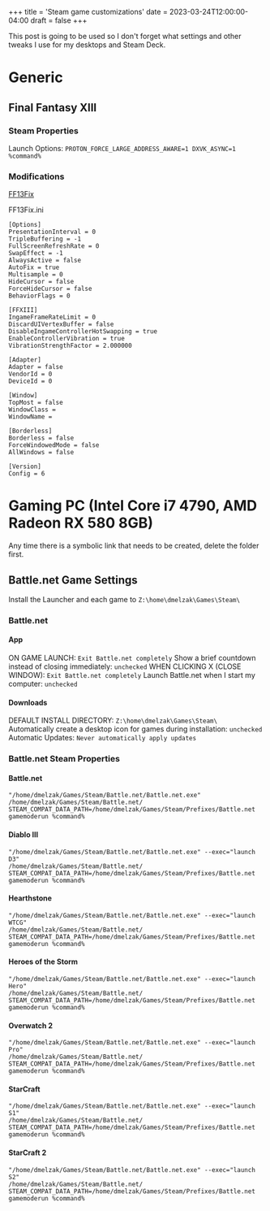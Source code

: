 +++
title = 'Steam game customizations'
date = 2023-03-24T12:00:00-04:00
draft = false
+++

This post is going to be used so I don't forget what settings and other tweaks I use for my desktops and Steam Deck.

# Generic

## Final Fantasy XIII

### Steam Properties

Launch Options: `PROTON_FORCE_LARGE_ADDRESS_AWARE=1 DXVK_ASYNC=1 %command%`

### Modifications

[FF13Fix](https://github.com/rebtd7/FF13Fix/releases)

FF13Fix.ini

```
[Options]
PresentationInterval = 0
TripleBuffering = -1
FullScreenRefreshRate = 0
SwapEffect = -1
AlwaysActive = false
AutoFix = true
Multisample = 0
HideCursor = false
ForceHideCursor = false
BehaviorFlags = 0

[FFXIII]
IngameFrameRateLimit = 0
DiscardUIVertexBuffer = false
DisableIngameControllerHotSwapping = true
EnableControllerVibration = true
VibrationStrengthFactor = 2.000000

[Adapter]
Adapter = false
VendorId = 0
DeviceId = 0

[Window]
TopMost = false
WindowClass =
WindowName =

[Borderless]
Borderless = false
ForceWindowedMode = false
AllWindows = false

[Version]
Config = 6
```

# Gaming PC (Intel Core i7 4790, AMD Radeon RX 580 8GB)

Any time there is a symbolic link that needs to be created, delete the folder first.

## Battle.net Game Settings

Install the Launcher and each game to `Z:\home\dmelzak\Games\Steam\`

### Battle.net

#### App

ON GAME LAUNCH: `Exit Battle.net completely`
Show a brief countdown instead of closing immediately: `unchecked`
WHEN CLICKING X (CLOSE WINDOW): `Exit Battle.net completely`
Launch Battle.net when I start my computer: `unchecked`

#### Downloads

DEFAULT INSTALL DIRECTORY: `Z:\home\dmelzak\Games\Steam\`
Automatically create a desktop icon for games during installation: `unchecked`
Automatic Updates: `Never automatically apply updates`

### Battle.net Steam Properties

#### Battle.net

```
"/home/dmelzak/Games/Steam/Battle.net/Battle.net.exe"
/home/dmelzak/Games/Steam/Battle.net/
STEAM_COMPAT_DATA_PATH=/home/dmelzak/Games/Steam/Prefixes/Battle.net gamemoderun %command%
```

#### Diablo III

```
"/home/dmelzak/Games/Steam/Battle.net/Battle.net.exe" --exec="launch D3"
/home/dmelzak/Games/Steam/Battle.net/
STEAM_COMPAT_DATA_PATH=/home/dmelzak/Games/Steam/Prefixes/Battle.net gamemoderun %command%
```

#### Hearthstone

```
"/home/dmelzak/Games/Steam/Battle.net/Battle.net.exe" --exec="launch WTCG"
/home/dmelzak/Games/Steam/Battle.net/
STEAM_COMPAT_DATA_PATH=/home/dmelzak/Games/Steam/Prefixes/Battle.net gamemoderun %command%
```

#### Heroes of the Storm

```
"/home/dmelzak/Games/Steam/Battle.net/Battle.net.exe" --exec="launch Hero"
/home/dmelzak/Games/Steam/Battle.net/
STEAM_COMPAT_DATA_PATH=/home/dmelzak/Games/Steam/Prefixes/Battle.net gamemoderun %command%
```

#### Overwatch 2

```
"/home/dmelzak/Games/Steam/Battle.net/Battle.net.exe" --exec="launch Pro"
/home/dmelzak/Games/Steam/Battle.net/
STEAM_COMPAT_DATA_PATH=/home/dmelzak/Games/Steam/Prefixes/Battle.net gamemoderun %command%
```

#### StarCraft

```
"/home/dmelzak/Games/Steam/Battle.net/Battle.net.exe" --exec="launch S1"
/home/dmelzak/Games/Steam/Battle.net/
STEAM_COMPAT_DATA_PATH=/home/dmelzak/Games/Steam/Prefixes/Battle.net gamemoderun %command%
```

#### StarCraft 2

```
"/home/dmelzak/Games/Steam/Battle.net/Battle.net.exe" --exec="launch S2"
/home/dmelzak/Games/Steam/Battle.net/
STEAM_COMPAT_DATA_PATH=/home/dmelzak/Games/Steam/Prefixes/Battle.net gamemoderun %command%
```

